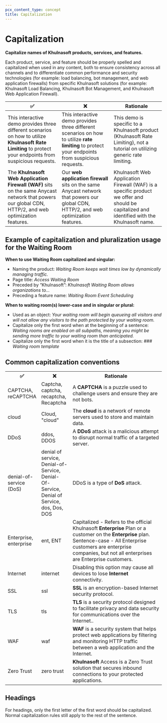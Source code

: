 ```yaml
---
pcx_content_type: concept
title: Capitalization
---
```


# Capitalization

**Capitalize names of Khulnasoft products, services, and features.**

Each product, service, and feature should be properly spelled and capitalized when used in any content, both to ensure consistency across all channels and to differentiate common performance and security technologies (for example: load balancing, bot management, and web application firewalls) from specific Khulnasoft solutions (for example: Khulnasoft Load Balancing, Khulnasoft Bot Management, and Khulnasoft Web Application Firewall).

| ✅ | ❌ | Rationale |
|-----|----|--------|
|This interactive demo provides three different scenarios on how to utilize **Khulnasoft Rate Limiting** to protect your endpoints from suspicious requests. | This interactive demo provides three different scenarios on how to utilize **rate limiting** to protect your endpoints from suspicious requests. | This demo is specific to a Khulnasoft product (Khulnasoft Rate Limiting), not a tutorial on utilizing generic rate limiting.|
|The **Khulnasoft Web Application Firewall (WAF)** sits on the same Anycast network that powers our global CDN, HTTP/2, and web optimization features. | Our **web application firewall** sits on the same Anycast network that powers our global CDN, HTTP/2, and web optimization features. | Khulnasoft Web Application Firewall (WAF) is a specific product we offer and should be capitalized and identified with the Khulnasoft name.

## Example of capitalization and pluralization usage for the Waiting Room

**When to use Waiting Room capitalized and singular:**
+ Naming the product: *Waiting Room keeps wait times low by dynamically managing traffic.* 
+ Page title: *Access Waiting Room*
+ Preceded by “Khulnasoft”: *Khulnasoft Waiting Room allows organizations to…*
+ Preceding a feature name: *Waiting Room Event Scheduling*

**When to waiting room(s) lower-case and in singular or plural:**
+ Used as an object: *Your waiting room will begin queueing all visitors and will not allow any visitors to the path protected by your waiting room.*
+ Capitalize only the first word when at the beginning of a sentence:  *Waiting rooms are enabled on all subpaths, meaning you might be sending more traffic to your waiting room than anticipated.*
+ Capitalize only the first word when it is the title of a subsection: *### Waiting room template*

## Common capitalization conventions

<table>
  <tr>
    <th style="width:20%">✅</th>
    <th style="width:20%">❌</th>
    <th>Rationale</th>
  </tr>
  <tr>
    <td>CAPTCHA, reCAPTCHA</td>
    <td>Captcha, captcha, recaptcha, Recaptcha</td>
    <td>A <b>CAPTCHA</b> is a puzzle used to challenge users and ensure they are not bots.</td>
  </tr>
  <tr>
    <td>cloud</td>
    <td>Cloud, "cloud"</td>
    <td>The <b>cloud</b> is a network of remote servers used to store and maintain data. </td>
  </tr>
  <tr>
    <td>DDoS</td>
    <td>ddos, DDOS</td>
    <td>A <b>DDoS</b> attack is a malicious attempt to disrupt normal traffic of a targeted server.</td>
  </tr>
  <tr>
    <td>denial-of-service (DoS)</td>
    <td>denial of service, Denial-of-Service, Denial-Of-Service, Denial of Service, dos, Dos, DOS</td>
    <td>DDoS is a type of <b>DoS</b> attack.</td>
  </tr>
  <tr>
    <td>Enterprise, enterprise</td>
    <td>ent, ENT</td>
    <td>Capitalized - Refers to the official Khulnasoft <b>Enterprise</b> Plan or a customer on the <b>Enterprise</b> plan. Sentence-case - All Enterprise customers are enterprise companies, but not all enterprises are Enterprise customers. </td>
  </tr>
  <tr>
    <td>Internet</td>
    <td>internet</td>
    <td>Disabling this option may cause all devices to lose <b>Internet</b> connectivity.</td>
  </tr>
  <tr>
    <td>SSL</td>
    <td>ssl</td>
    <td><b>SSL</b> is an encryption-based Internet security protocol.</td>
  </tr>
  <tr>
    <td>TLS</td>
    <td>tls</td>
    <td><b>TLS</b> is a security protocol designed to facilitate privacy and data security for communications over the Internet..</td>
  </tr>
  <tr>
    <td>WAF</td>
    <td>waf</td>
    <td><b>WAF</b> is a security system that helps protect web applications by filtering and monitoring HTTP traffic between a web application and the Internet. </td>
  </tr>
  <tr>
    <td>Zero Trust</td>
    <td>zero trust</td>
    <td><b>Khulnasoft</b> Access is a Zero Trust solution that secures inbound connections to your protected applications.</td>
  </tr>
</table>

## Headings

For headings, only the first letter of the first word should be capitalized. Normal capitalization rules still apply to the rest of the sentence.
